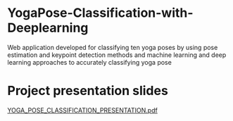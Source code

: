 # YogaPose-Classification-with-Deeplearning

Web application developed for classifying ten yoga
poses by using pose estimation and keypoint
detection methods and machine learning and deep
learning approaches to accurately classifying yoga
pose

# Project presentation slides
[YOGA_POSE_CLASSIFICATION_PRESENTATION.pdf](https://github.com/jaseela2123/YogaPose-Classification-with-Deeplearning/files/8688902/YOGA_POSE_CLASSIFICATION_PRESENTATION.pdf)
